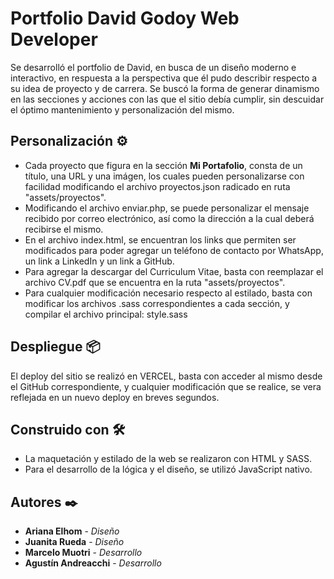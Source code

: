 # Portfolio David Godoy Web Developer

Se desarrolló el portfolio de David, en busca de un diseño moderno e interactivo, en respuesta a la perspectiva que él pudo describir respecto a su idea de proyecto y de carrera. Se buscó la forma de generar dinamismo en las secciones y acciones con las que el sitio debía cumplir, sin descuidar el óptimo mantenimiento y personalización del mismo.

## Personalización ⚙️

* Cada proyecto que figura en la sección **Mi Portafolio**, consta de un título, una URL y una imágen, los cuales pueden personalizarse con facilidad modificando el archivo proyectos.json radicado en ruta "assets/proyectos".
* Modificando el archivo enviar.php, se puede personalizar el mensaje recibido por correo electrónico, así como la dirección a la cual deberá recibirse el mismo.
* En el archivo index.html, se encuentran los links que permiten ser modificados para poder agregar un teléfono de contacto por WhatsApp, un link a LinkedIn y un link a GitHub.
* Para agregar la descargar del Curriculum Vitae, basta con reemplazar el archivo CV.pdf que se encuentra en la ruta "assets/proyectos".
* Para cualquier modificación necesario respecto al estilado, basta con modificar los archivos .sass correspondientes a cada sección, y compilar el archivo principal: style.sass

## Despliegue 📦

El deploy del sitio se realizó en VERCEL, basta con acceder al mismo desde el GitHub correspondiente, y cualquier modificación que se realice, se vera reflejada en un nuevo deploy en breves segundos.

## Construido con 🛠️

* La maquetación y estilado de la web se realizaron con HTML y SASS.
* Para el desarrollo de la lógica y el diseño, se utilizó JavaScript nativo.

## Autores ✒️

* **Ariana Elhom** - *Diseño*
* **Juanita Rueda** - *Diseño*
* **Marcelo Muotri** - *Desarrollo*
* **Agustín Andreacchi** - *Desarrollo*

